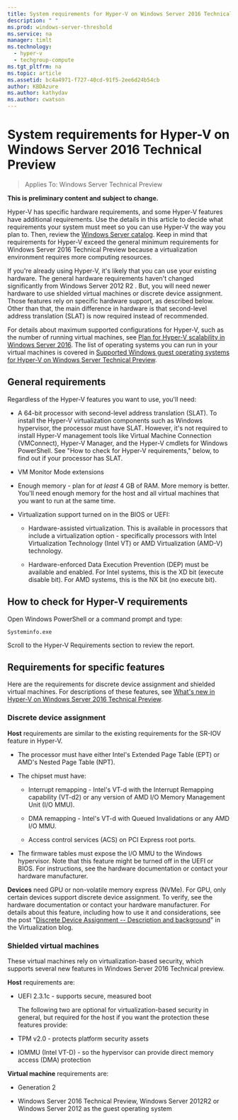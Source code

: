 ```yaml
---
title: System requirements for Hyper-V on Windows Server 2016 Technical Preview
description: " "
ms.prod: windows-server-threshold
ms.service: na
manager: timlt
ms.technology: 
  - hyper-v
  - techgroup-compute
ms.tgt_pltfrm: na
ms.topic: article
ms.assetid: bc4a4971-f727-40cd-91f5-2ee6d24b54cb
author: KBDAzure
ms.author: kathydav
ms.author: cwatson
---
```

# System requirements for Hyper-V on Windows Server 2016 Technical Preview

>Applies To: Windows Server Technical Preview

**This is preliminary content and subject to change.** 

Hyper-V has specific hardware requirements, and some Hyper-V features have additional requirements. Use the details in this article to decide what requirements your system must meet so you can use Hyper-V the way you plan to. Then, review the [Windows Server catalog](https://www.windowsservercatalog.com/). Keep in mind that requirements for Hyper-V exceed the general minimum requirements for Windows Server 2016 Technical Preview because a virtualization environment requires more computing resources.  

If you're already using Hyper-V, it's likely that you can use your existing hardware. The general hardware requirements haven't changed significantly from  Windows Server 2012 R2 .  But, you will need newer hardware to use shielded virtual machines or discrete device assignment. Those features rely on specific hardware support, as described below. Other than that, the main difference in hardware is that second-level address translation (SLAT) is now required instead of recommended.  
  
For details about maximum supported configurations for Hyper-V, such as the number of running virtual machines, see [Plan for Hyper-V scalability in Windows Server 2016](plan/Plan-for-Hyper-V-scalability-in-Windows-Server-2016.md). The list of operating systems you can run in your virtual machines is covered in [Supported Windows guest operating systems for Hyper-V on Windows Server Technical Preview](Supported-Windows-guest-operating-systems-for-Hyper-V-on-Windows.md).  
  
## General requirements  
Regardless of the Hyper-V features you want to use, you'll need:  
  
-   A 64-bit processor with second-level address translation (SLAT). To install the Hyper-V virtualization components such as Windows hypervisor, the processor must have SLAT. However, it's not required to install Hyper-V management tools like Virtual Machine Connection (VMConnect), Hyper-V Manager, and the Hyper-V cmdlets for Windows PowerShell. See "How to check for Hyper-V requirements," below, to find out if your processor has SLAT.  
  
-   VM Monitor Mode extensions  
  
-   Enough memory - plan for *at least* 4 GB of RAM. More memory is better. You'll need enough memory for the host and all virtual machines that you want to run at the same time.  
  
-   Virtualization support turned on in the BIOS or UEFI:  
  
    -   Hardware-assisted virtualization. This is available in processors that include a virtualization option - specifically processors with Intel Virtualization Technology (Intel VT) or AMD Virtualization (AMD-V) technology.  
  
    -   Hardware-enforced Data Execution Prevention (DEP) must be available and enabled. For Intel systems, this is the XD bit (execute disable bit). For AMD systems, this is the NX bit (no execute bit).  
  
## <a name="bkmk_CheckReq"></a>How to check for Hyper-V requirements  
Open Windows PowerShell or a command prompt and type:   
```  
Systeminfo.exe  
```  
Scroll to the Hyper-V Requirements section to review the report.  
  
## Requirements for specific features  
Here are the requirements for discrete device assignment and shielded virtual machines. For descriptions of these features, see [What's new in Hyper-V on Windows Server 2016 Technical Preview](What-s-new-in-Hyper-V-on-Windows.md).  
  
### Discrete device assignment  
**Host** requirements are similar to the existing requirements for the SR-IOV feature in Hyper-V.  
  
-   The processor must have either Intel's Extended Page Table (EPT) or AMD's Nested Page Table (NPT).  
  
-   The chipset must have:  
  
    -   Interrupt remapping - Intel's VT-d with the Interrupt Remapping capability (VT-d2) or any version of AMD I/O Memory Management Unit (I/O MMU).  
  
    -   DMA remapping - Intel's VT-d with Queued Invalidations or any AMD I/O MMU.  
  
    -   Access control services (ACS) on PCI Express root ports.  
  
-   The firmware tables must expose the I/O MMU to the Windows hypervisor. Note that this feature might be turned off in the UEFI or BIOS. For instructions, see the hardware documentation or contact your hardware manufacturer.  
  
**Devices** need GPU or non-volatile memory express (NVMe). For GPU, only certain devices support discrete device assignment. To verify, see the hardware documentation or contact your hardware manufacturer. For details about this feature, including how to use it and considerations, see the post "[Discrete Device Assignment -- Description and background](http://blogs.technet.com/b/virtualization/archive/2015/11/19/discrete-device-assignment.aspx)" in the Virtualization blog.  
  
### Shielded virtual machines  
These virtual machines rely on virtualization-based security, which supports several new features in Windows Server 2016 Technical preview.  
  
**Host** requirements are:  
-   UEFI 2.3.1c - supports secure, measured boot  
  
    The following two are optional for virtualization-based security in general, but required for the host if you want the protection these features provide:  
  
-   TPM v2.0 - protects platform security assets  
  
-   IOMMU (Intel VT-D) - so the hypervisor can provide direct memory access (DMA) protection  
  
**Virtual machine** requirements are:  
  
-   Generation 2  
  
-   Windows Server 2016 Technical Preview, Windows Server 2012R2 or Windows Server 2012 as the guest operating system  
  



